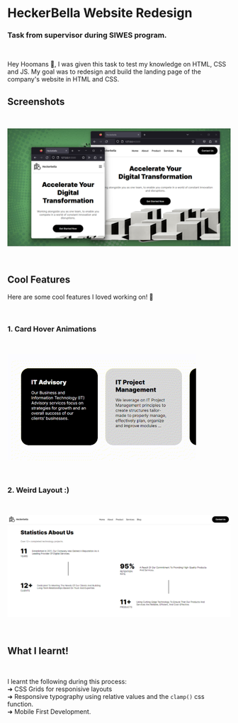 # HeckerBella Website Redesign

### Task from supervisor during SIWES program.

<br>

Hey Hoomans 👋, I was given this task to test my knowledge on HTML, CSS and JS. My goal was to redesign and build the landing page of the company's website in HTML and CSS.

## Screenshots
<br>

![](/Assets/page-ss.png)

<br>

## Cool Features 
Here are some cool features I loved working on! 🤩

<br>

### 1. Card Hover Animations

<br>

![](/Assets/card-feature.gif)

<br>

### 2. Weird Layout :)

<br>

![](/Assets/weird-layout.png)


<br>

## What I learnt!

<br>

I learnt the following during this process: <br>
➜ CSS Grids for responisive layouts <br>
➜ Responsive typography using relative values and the `clamp()` css function. <br>
➜ Mobile First Development. <br>

<br>


